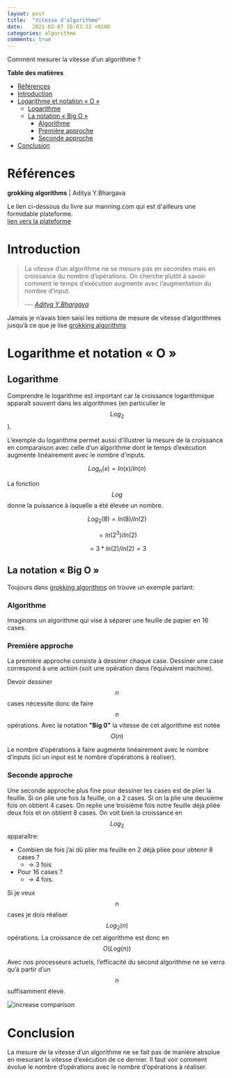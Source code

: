 ```yaml
---
layout: post
title:  "Vitesse d'algorithme"
date:   2021-02-07 16:03:33 +0100
categories: algorithme
comments: true
---
```


Comment mesurer la vitesse d’un algorithme ?

<!--more-->

**Table des matières**
- [Références](#références)
- [Introduction](#introduction)
- [Logarithme et notation « O »](#logarithme-et-notation-o)
  - [Logarithme](#logarithme)
  - [La notation « Big O »](#la-notation--bigo)
    - [Algorithme](#algorithme)
    - [Première approche](#première-approche)
    - [Seconde approche](#seconde-approche)
- [Conclusion](#conclusion)


# Références

**grokking algorithms** | Aditya Y.Bhargava
 
Le lien ci-dessous du livre sur manning.com qui est d'ailleurs une formidable plateforme.
<br>
[lien vers la plateforme](https://www.manning.com/books/grokking-algorithms?query=algorithm)

# Introduction

> La vitesse d’un algorithme ne se mesure pas en secondes mais en croissance du nombre d’opérations. On cherche plutôt à savoir comment le temps d’exécution augmente avec l’augmentation du nombre d’input.
> 
> --- <cite>[Aditya Y.Bhargava](#références)</cite>

Jamais je n’avais bien saisi les notions de mesure de vitesse d’algorithmes jusqu’à ce que je lise [grokking algorithms](#références)

# Logarithme et notation « O »

## Logarithme

Comprendre le logarithme est important car la croissance logarithmique apparaît souvent dans les algorithmes (en particulier le $$Log_2$$).

L’exemple du logarithme permet aussi d’illustrer la mesure de la croissance en comparaison avec celle d’un algorithme dont le temps d’exécution augmente linéairement avec le nombre d’inputs.

$$Log_n(x) = ln(x)/ln(n)$$

La fonction $$Log$$ donne la puissance à laquelle a été élevée un nombre.

$$Log_2(8)= {ln(8)}/{ln(2)}$$

$$= {ln(2^3)}/{ln(2)}$$

$$= {3*ln(2)}/{ln(2)} = 3$$

## La notation « Big O »

Toujours dans [grokking algorithms](#références) on trouve un exemple parlant:

### Algorithme

Imaginons un algorithme qui vise à séparer une feuille de papier en 16 cases.

### Première approche

La première approche consiste à dessiner chaque case. Dessiner une case correspond à une action (soit une opération dans l’équivalent machine).

Devoir dessiner $$n$$  cases nécessite donc de faire $$n$$  opérations. Avec la notation **"Big 0"** la vitesse de cet algorithme est notée $$ O(n) $$

Le nombre d’opérations à faire augmente linéairement avec le nombre d’inputs (ici un input est le nombre d’opérations à réaliser).

### Seconde approche

Une seconde approche plus fine pour dessiner les cases est de plier la feuille. Si on plie une fois la feuille, on a 2 cases. Si on la plie une deuxième fois on obtient 4 cases. On replie une troisième fois notre feuille déjà pliée deux fois et on obtient 8 cases. On voit bien la croissance en $$Log_2$$ apparaître:

- Combien de fois j’ai dû plier ma feuille en 2 déjà pliée pour obtenir 8 cases ?
  - → 3 fois
- Pour 16 cases ?
  - → 4 fois.

Si je veux $$n$$ cases je dois réaliser $$Log_2(n)$$ opérations. La croissance de cet algorithme est donc en $$O(Log(n))$$

Avec nos processeurs actuels, l’efficacité du second algorithme ne se verra qu’à partir d’un $$n$$ suffisamment élevé.

<img src="{{site.baseurl}}/assets/images/posts/vitesseAlgorithme/increase.png" alt="increase comparison">

# Conclusion

La mesure de la vitesse d’un algorithme ne se fait pas de manière absolue en mesurant la vitesse d’exécution de ce dernier. Il faut voir comment évolue le nombre d’opérations avec le nombre d’opérations  à réaliser.